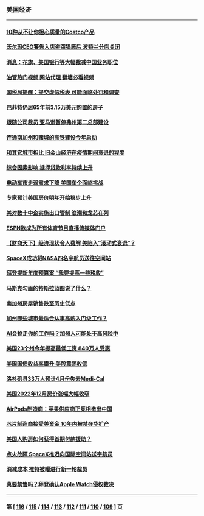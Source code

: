 ### 美国经济
---
#### [10种从不让你担心质量的Costco产品](../../pages/ncid1078158/n13942101.md?03060045) 
#### [沃尔玛CEO警告入店盗窃猖厥后 波特兰分店关闭](../../pages/ncid1078158/n13943247.md?03060045) 
#### [消息：花旗、美国银行等大幅裁减中国业务职位](../../pages/ncid1078158/n13943222.md?03060045) 
#### [油管热门视频 网站代理 翻墙必看视频](http://138.2.39.72:81/youtube.html?epic-marker?03060045)
#### [国税局提醒：提交虚假税表 可能面临处罚和调查](../../pages/ncid1078158/n13942936.md?03060045) 
#### [巴菲特仍居65年前3.15万美元购置的房子](../../pages/ncid1078158/n13942731.md?03060045) 
#### [跟随公司裁员 亚马逊暂停弗州第二总部建设](../../pages/ncid1078158/n13942665.md?03060045) 
#### [连通南加州和赌城的高铁建设今年启动](../../pages/ncid1078158/n13942642.md?03060045) 
#### [和其它城市相比 旧金山经济在疫情期间衰退的程度](../../pages/ncid1078158/n13942218.md?03060045) 
#### [综合因素影响 抵押贷款利率持续上升](../../pages/ncid1078158/n13942175.md?03060045) 
#### [电动车市走弱需求下降 美国车企面临挑战](../../pages/ncid1078158/n13941949.md?03060045) 
#### [专家预计美国房价明年开始稳步上升](../../pages/ncid1078158/n13941809.md?03060045) 
#### [美对数十中企实施出口管制 浪潮和龙芯在列](../../pages/ncid1078158/n13941870.md?03060045) 
#### [ESPN欲成为所有体育节目直播流媒体门户](../../pages/ncid1078158/n13941891.md?03060045) 
#### [【财商天下】经济现状令人费解 美陷入“滚动式衰退”？](../../pages/ncid1078158/n13941807.md?03060045) 
#### [SpaceX成功将NASA四名宇航员送往空间站](../../pages/ncid1078158/n13941501.md?03060045) 
#### [拜登提新年度预算案 “我要提高一些税收”](../../pages/ncid1078158/n13941043.md?03060045) 
#### [马斯克勾画的特斯拉蓝图说了什么？](../../pages/ncid1078158/n13941025.md?03060045) 
#### [南加州房屋销售跌至历史低点](../../pages/ncid1078158/n13941074.md?03060045) 
#### [加州哪些城市最适合从事高薪入门级工作？](../../pages/ncid1078158/n13940510.md?03060045) 
#### [AI会抢走你的工作吗？加州人可能处于高风险中](../../pages/ncid1078158/n13940442.md?03060045) 
#### [美国23个州今年提高最低工资 840万人受惠](../../pages/ncid1078158/n13940409.md?03060045) 
#### [美国国债收益率攀升 美股震荡收低](../../pages/ncid1078158/n13940265.md?03060045) 
#### [洛杉矶县33万人预计4月份失去Medi-Cal](../../pages/ncid1078158/n13940341.md?03060045) 
#### [美国2022年12月房价涨幅大幅收窄](../../pages/ncid1078158/n13940231.md?03060045) 
#### [AirPods制造商：苹果供应商正竞相撤出中国](../../pages/ncid1078158/n13940125.md?03060045) 
#### [芯片制造商接受美资金 10年内被禁在华扩产](../../pages/ncid1078158/n13940080.md?03060045) 
#### [美国人购房如何获得首期付款援助？](../../pages/ncid1078158/n13939707.md?03060045) 
#### [点火故障 SpaceX推迟向国际空间站送宇航员](../../pages/ncid1078158/n13939487.md?03060045) 
#### [消减成本 推特被曝进行新一轮裁员](../../pages/ncid1078158/n13939475.md?03060045) 
#### [真要禁售吗？拜登确认Apple Watch侵权裁决](../../pages/ncid1078158/n13939225.md?03060045) 

---
#### 第 [ [116](./116.md?03060045) / [115](./115.md?03060045) / [114](./114.md?03060045) / [113](./113.md?03060045) / [112](./112.md?03060045) / [111](./111.md?03060045) / [110](./110.md?03060045) / [109](./109.md?03060045) ] 页
